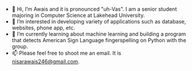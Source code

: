 - 👋 Hi, I’m Awais and it is pronounced "uh-Vas". I am a senior student majoring in Computer Science at Lakehead University. 
- 👀 I’m interested in developing variety of applications such as database, websites, phone app, etc.
- 🌱 I’m currently learning about machine learning and building a program that detects American Sign Language fingerspelling on Python with the group.
- 📫 Please feel free to shoot me an email. It is nisarawais246@gmail.com.

<!---
nisarawais/nisarawais is a ✨ special ✨ repository because its `README.md` (this file) appears on your GitHub profile.
You can click the Preview link to take a look at your changes.
--->
